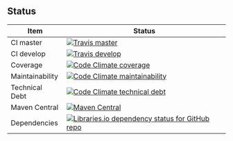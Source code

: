 ## Status

| Item | Status |
| ---- | ------ |
| CI master | [![Travis master](https://img.shields.io/travis/albirar/albirar-communications/master?label=master&logo=travis "TravisCI master")](https://travis-ci.com/github/albirar/albirar-communications) |
| CI develop | [![Travis develop](https://img.shields.io/travis/albirar/albirar-communications/develop?label=develop&logo=travis "TravisCI develop")](https://travis-ci.com/github/albirar/albirar-communications) |
| Coverage | [![Code Climate coverage](https://img.shields.io/codeclimate/coverage/albirar/albirar-communications?logo=code-climate)](https://codeclimate.com/github/albirar/albirar-communications/test_coverage) |
| Maintainability | [![Code Climate maintainability](https://img.shields.io/codeclimate/maintainability/albirar/albirar-communications?logo=code-climate)](https://codeclimate.com/github/albirar/albirar-communications/maintainability) |
| Technical Debt | [![Code Climate technical debt](https://img.shields.io/codeclimate/tech-debt/albirar/albirar-communications?logo=code-climate)](https://codeclimate.com/github/albirar/albirar-communications) |
| Maven Central | [![Maven Central](https://img.shields.io/maven-central/v/cat.albirar.lib/albirar-communications?logo=apache-maven "Maven Central version")](https://search.maven.org/artifact/cat.albirar.lib/albirar-communications) |
| Dependencies | [![Libraries.io dependency status for GitHub repo](https://img.shields.io/librariesio/github/albirar/albirar-communications)](https://libraries.io/github/albirar/albirar-communications) |

